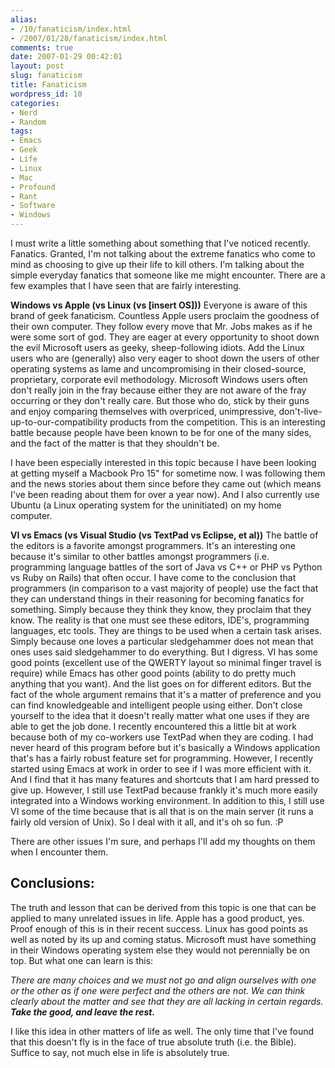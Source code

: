 ```yaml
---
alias:
- /10/fanaticism/index.html
- /2007/01/28/fanaticism/index.html
comments: true
date: 2007-01-29 00:42:01
layout: post
slug: fanaticism
title: Fanaticism
wordpress_id: 10
categories:
- Nerd
- Random
tags:
- Emacs
- Geek
- Life
- Linux
- Mac
- Profound
- Rant
- Software
- Windows
---
```


I must write a little something about something that I've noticed recently.  Fanatics.  Granted, I'm not talking about the extreme fanatics who come to mind as choosing to give up their life to kill others.  I'm talking about the simple everyday fanatics that someone like me might encounter.  There are a few examples that I have seen that are fairly interesting.

**Windows vs Apple (vs Linux (vs [insert OS]))**
Everyone is aware of this brand of geek fanaticism.  Countless Apple users proclaim the goodness of their own computer.  They follow every move that Mr. Jobs makes as if he were some sort of god.  They are eager at every opportunity to shoot down the evil Microsoft users as geeky, sheep-following idiots.  Add the Linux users who are (generally) also very eager to shoot down the users of other operating systems as lame and uncompromising in their closed-source, proprietary, corporate evil methodology.  Microsoft Windows users often don't really join in the fray because either they are not aware of the fray occurring or they don't really care.  But those who do, stick by their guns and enjoy comparing themselves with overpriced, unimpressive, don't-live-up-to-our-compatibility products from the competition.  This is an interesting battle because people have been known to be for one of the many sides, and the fact of the matter is that they shouldn't be.

I have been especially interested in this topic because I have been looking at getting myself a Macbook Pro 15" for sometime now.  I was following them and the news stories about them since before they came out (which means I've been reading about them for over a year now).  And I also currently use Ubuntu (a Linux operating system for the uninitiated) on my home computer.

**VI vs Emacs (vs Visual Studio (vs TextPad vs Eclipse, et al))**
The battle of the editors is a favorite amongst programmers.  It's an interesting one because it's similar to other battles amongst programmers (i.e. programming language battles of the sort of Java vs C++ or PHP vs Python vs Ruby on Rails) that often occur.  I have come to the conclusion that programmers (in comparison to a vast majority of people) use the fact that they can understand things in their reasoning for becoming fanatics for something.  Simply because they think they know, they proclaim that they know.  The reality is that one must see these editors, IDE's, programming languages, etc tools.  They are things to be used when a certain task arises.  Simply because one loves a particular sledgehammer does not mean that ones uses said sledgehammer to do everything.  But I digress.  VI has some good points (excellent use of the QWERTY layout so minimal finger travel is require) while Emacs has other good points (ability to do pretty much anything that you want).  And the list goes on for different editors.  But the fact of the whole argument remains that it's a matter of preference and you can find knowledgeable and intelligent people using either.  Don't close yourself to the idea that it doesn't really matter what one uses if they are able to get the job done.  I recently encountered this a little bit at work because both of my co-workers use TextPad when they are coding.  I had never heard of this program before but it's basically a Windows application that's has a fairly robust feature set for programming.  However, I recently started using Emacs at work in order to see if I was more efficient with it.  And I find that it has many features and shortcuts that I am hard pressed to give up.  However, I still use TextPad because frankly it's much more easily integrated into a Windows working environment.  In addition to this, I still use VI some of the time because that is all that is on the main server (it runs a fairly old version of Unix).  So I deal with it all, and it's oh so fun.  :P



There are other issues I'm sure, and perhaps I'll add my thoughts on them when I encounter them.




## Conclusions:


The truth and lesson that can be derived from this topic is one that can be applied to many unrelated issues in life.  Apple has a good product, yes.  Proof enough of this is in their recent success.  Linux has good points as well as noted by its up and coming status.  Microsoft must have something in their Windows operating system else they would not perennially be on top.  But what one can learn is this: 

_There are many choices and we must not go and align ourselves with one or the other as if one were perfect and the others are not.  We can think clearly about the matter and see that they are all lacking in certain regards.  **Take the good, and leave the rest.**_  

I like this idea in other matters of life as well.  The only time that I've found that this doesn't fly is in the face of true absolute truth (i.e. the Bible).  Suffice to say, not much else in life is absolutely true.


